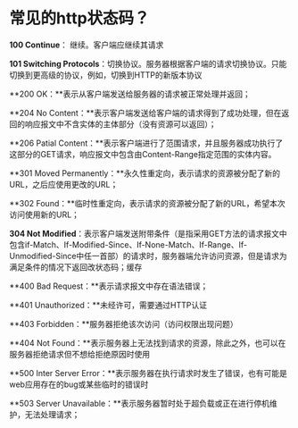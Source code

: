 # 常见的http状态码？

**100 Continue**： 继续。客户端应继续其请求

**101 Switching Protocols**：切换协议。服务器根据客户端的请求切换协议。只能切换到更高级的协议，例如，切换到HTTP的新版本协议

**200 OK：**表示从客户端发送给服务器的请求被正常处理并返回；

**204 No Content：**表示客户端发送给客户端的请求得到了成功处理，但在返回的响应报文中不含实体的主体部分（没有资源可以返回）；

**206 Patial Content：**表示客户端进行了范围请求，并且服务器成功执行了这部分的GET请求，响应报文中包含由Content-Range指定范围的实体内容。

**301 Moved Permanently：**永久性重定向，表示请求的资源被分配了新的URL，之后应使用更改的URL；

**302 Found：**临时性重定向，表示请求的资源被分配了新的URL，希望本次访问使用新的URL；

**304 Not Modified**：表示客户端发送附带条件（是指采用GET方法的请求报文中包含if-Match、If-Modified-Since、If-None-Match、If-Range、If-Unmodified-Since中任一首部）的请求时，服务器端允许访问资源，但是请求为满足条件的情况下返回改状态码；缓存

**400 Bad Request：**表示请求报文中存在语法错误；

**401 Unauthorized：**未经许可，需要通过HTTP认证

**403 Forbidden：**服务器拒绝该次访问（访问权限出现问题）

**404 Not Found：**表示服务器上无法找到请求的资源，除此之外，也可以在服务器拒绝请求但不想给拒绝原因时使用

**500 Inter Server Error：**表示服务器在执行请求时发生了错误，也有可能是web应用存在的bug或某些临时的错误时

**503 Server Unavailable：**表示服务器暂时处于超负载或正在进行停机维护，无法处理请求；